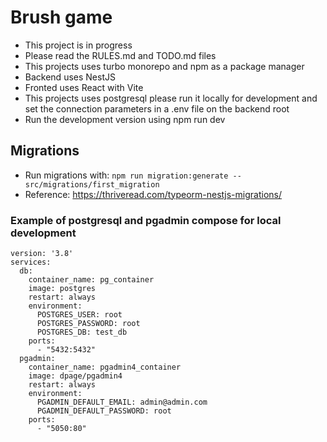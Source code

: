 # Brush game

- This project is in progress
- Please read the RULES.md and TODO.md files
- This projects uses turbo monorepo and npm as a package manager
- Backend uses NestJS
- Fronted uses React with Vite
- This projects uses postgresql please run it locally for development and set the connection parameters in a .env file on the backend root
- Run the development version using npm run dev

## Migrations

- Run migrations with: `npm run migration:generate -- src/migrations/first_migration`
- Reference: https://thriveread.com/typeorm-nestjs-migrations/

### Example of postgresql and pgadmin compose for local development

```
version: '3.8'
services:
  db:
    container_name: pg_container
    image: postgres
    restart: always
    environment:
      POSTGRES_USER: root
      POSTGRES_PASSWORD: root
      POSTGRES_DB: test_db
    ports:
      - "5432:5432"
  pgadmin:
    container_name: pgadmin4_container
    image: dpage/pgadmin4
    restart: always
    environment:
      PGADMIN_DEFAULT_EMAIL: admin@admin.com
      PGADMIN_DEFAULT_PASSWORD: root
    ports:
      - "5050:80"
```
